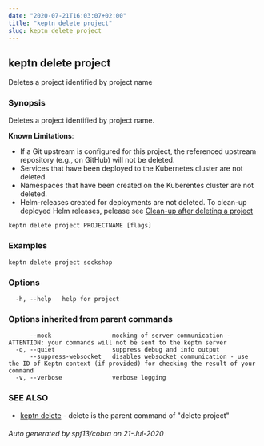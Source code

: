 ```yaml
---
date: "2020-07-21T16:03:07+02:00"
title: "keptn delete project"
slug: keptn_delete_project
---
```

## keptn delete project

Deletes a project identified by project name

### Synopsis

Deletes a project identified by project name. 

**Known Limitations**:

* If a Git upstream is configured for this project, the referenced upstream repository (e.g., on GitHub) will not be deleted. 
* Services that have been deployed to the Kubernetes cluster are not deleted.
* Namespaces that have been created on the Kuberentes cluster are not deleted.
* Helm-releases created for deployments are not deleted. To clean-up deployed Helm releases, pelease see [Clean-up after deleting a project](https://keptn.sh/docs/0.7.x/reference/helm/continuous_delivery/deployment_helm/#clean-up-after-deleting-a-project)


```
keptn delete project PROJECTNAME [flags]
```

### Examples

```
keptn delete project sockshop
```

### Options

```
  -h, --help   help for project
```

### Options inherited from parent commands

```
      --mock                 mocking of server communication - ATTENTION: your commands will not be sent to the keptn server
  -q, --quiet                suppress debug and info output
      --suppress-websocket   disables websocket communication - use the ID of Keptn context (if provided) for checking the result of your command
  -v, --verbose              verbose logging
```

### SEE ALSO

* [keptn delete](../keptn_delete/)	 - delete is the parent command of "delete project"

###### Auto generated by spf13/cobra on 21-Jul-2020
